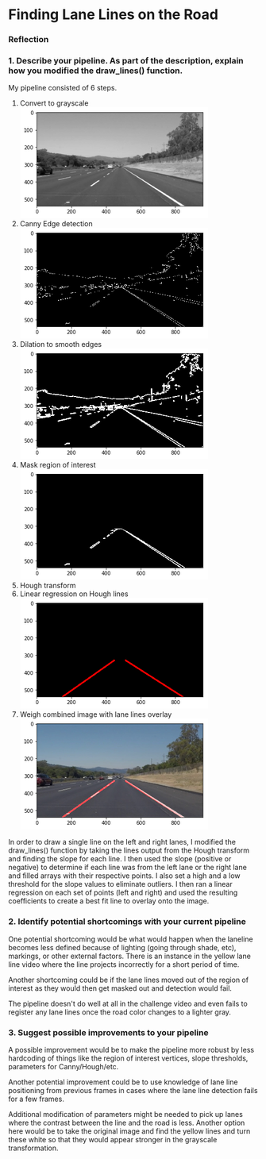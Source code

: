# **Finding Lane Lines on the Road** 

### Reflection

### 1. Describe your pipeline. As part of the description, explain how you modified the draw_lines() function.

My pipeline consisted of 6 steps.
1. Convert to grayscale
![Step 1](images/step1.png)
2. Canny Edge detection
![Step 1](images/step2.png)
3. Dilation to smooth edges
![Step 1](images/step3.png)
4. Mask region of interest
![Step 1](images/step4.png)
5. Hough transform
6. Linear regression on Hough lines
![Step 1](images/step6.png)
7. Weigh combined image with lane lines overlay
![Step 1](images/step7.png)


In order to draw a single line on the left and right lanes, I modified the draw_lines() function by taking the lines output from the Hough transform and finding the slope for each line.  I then used the slope (positive or negative) to determine if each line was from the left lane or the right lane and filled arrays with their respective points.  I also set a high and a low threshold for the slope values to eliminate outliers.  I then ran a linear regression on each set of points (left and right) and used the resulting coefficients to create a best fit line to overlay onto the image.


### 2. Identify potential shortcomings with your current pipeline


One potential shortcoming would be what would happen when the laneline becomes less defined because of lighting (going through shade, etc), markings, or other external factors.  There is an instance in the yellow lane line video where the line projects incorrectly for a short period of time.

Another shortcoming could be if the lane lines moved out of the region of interest as they would then get masked out and detection would fail.

The pipeline doesn't do well at all in the challenge video and even fails to register any lane lines once the road color changes to a lighter gray.


### 3. Suggest possible improvements to your pipeline

A possible improvement would be to make the pipeline more robust by less hardcoding of things like the region of interest vertices, slope thresholds, parameters for Canny/Hough/etc.

Another potential improvement could be to use knowledge of lane line positioning from previous frames in cases where the lane line detection fails for a few frames.

Additional modification of parameters might be needed to pick up lanes where the contrast between the line and the road is less.  Another option here would be to take the original image and find the yellow lines and turn these white so that they would appear stronger in the grayscale transformation.
